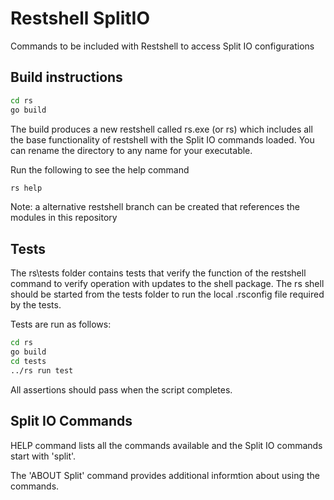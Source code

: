 # Restshell SplitIO

Commands to be included with Restshell to access Split IO configurations

## Build instructions

```bash
cd rs
go build
```

The build produces a new restshell called rs.exe (or rs) which includes all the base functionality of restshell with the Split IO commands loaded. You can rename the directory to any name for your executable.

Run the following to see the help command

```bash
rs help
```
Note: a alternative restshell branch can be created that references the modules in this repository

## Tests

The rs\tests folder contains tests that verify the function of the restshell command to verify operation with updates to the shell package. The rs shell should be started from the tests folder to run the local .rsconfig file required by the tests.

Tests are run as follows:

```bash
cd rs
go build
cd tests
../rs run test
```

All assertions should pass when the script completes.

## Split IO Commands

HELP command lists all the commands available and the Split IO commands start with 'split'.

The 'ABOUT Split' command provides additional informtion about using the commands.
